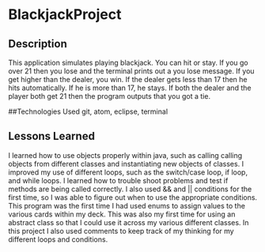 # BlackjackProject

## Description
This application simulates playing blackjack. You can hit or stay. If you go over
21 then you lose and the terminal prints out a you lose message. If you get higher
than the dealer, you win. If the dealer gets less than 17 then he hits automatically.
If he is more than 17, he stays. If both the dealer and the player both get 21 then
the program outputs that you got a tie.

##Technologies Used
git, atom, eclipse, terminal
## Lessons Learned
I learned how to use objects properly within java, such as calling calling objects
from different classes and instantiating new objects of classes. I improved my use of different
loops, such as the switch/case loop, if loop, and while loops. I learned how to trouble shoot problems and test if methods are being called correctly. I also used && and || conditions for the first time, so I was able to figure out when to use the appropriate conditions. This program was the first time I had used enums to assign values to the various cards within my deck. This was also my first time for using an abstract class so that I could use it across my various different classes. In this project I also used comments to keep track of my thinking for my different loops and conditions.
